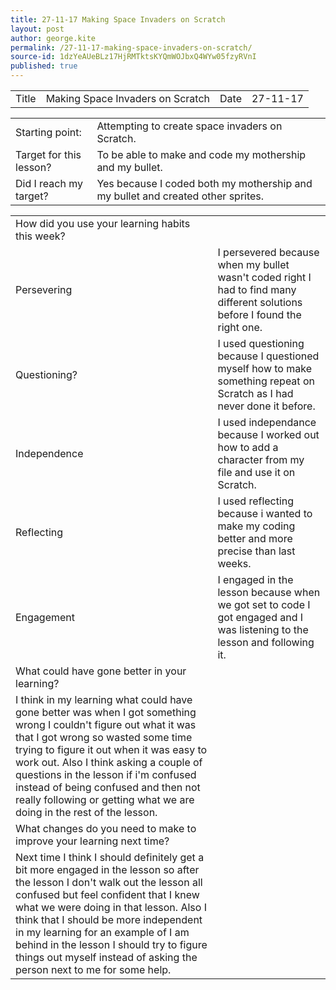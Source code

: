 ```yaml
---
title: 27-11-17 Making Space Invaders on Scratch
layout: post
author: george.kite
permalink: /27-11-17-making-space-invaders-on-scratch/
source-id: 1dzYeAUeBLz17HjRMTktsKYQmWOJbxQ4WYw05fzyRVnI
published: true
---
```

<table>
  <tr>
    <td>Title</td>
    <td>Making Space Invaders on Scratch</td>
    <td>Date</td>
    <td>27-11-17</td>
  </tr>
</table>


<table>
  <tr>
    <td>Starting point:</td>
    <td>Attempting to create space invaders on Scratch.</td>
  </tr>
  <tr>
    <td>Target for this lesson?</td>
    <td>To be able to make and code my mothership and my bullet.</td>
  </tr>
  <tr>
    <td>Did I reach my target? </td>
    <td>Yes because I coded both my mothership and my bullet and created other sprites.</td>
  </tr>
</table>


<table>
  <tr>
    <td>How did you use your learning habits this week?</td>
    <td></td>
  </tr>
  <tr>
    <td>Persevering</td>
    <td>I persevered because when my bullet wasn't coded right I had to find many different solutions before I found the right one.</td>
  </tr>
  <tr>
    <td>Questioning?</td>
    <td>I used questioning because I questioned myself how to make something repeat on Scratch as I had never done it before.</td>
  </tr>
  <tr>
    <td>Independence</td>
    <td>I used independance because I worked out how to add a character from my file and use it on Scratch.</td>
  </tr>
  <tr>
    <td>Reflecting</td>
    <td>I used reflecting because i wanted to make my coding better and more precise than last weeks.</td>
  </tr>
  <tr>
    <td>Engagement</td>
    <td>I engaged in the lesson because when we got set to code I got engaged and I was listening to the lesson and following it.</td>
  </tr>
  <tr>
    <td>What could have gone better in your learning?</td>
    <td></td>
  </tr>
  <tr>
    <td>I think in my learning what could have gone better was when I got something wrong I couldn't figure out what it was that I got wrong so wasted some time trying to figure it out when it was easy to work out. Also I think asking a couple of questions in the lesson if i'm confused instead of being confused and then not really following or getting what we are doing in the rest of the lesson.</td>
    <td></td>
  </tr>
  <tr>
    <td>What changes do you need to make to improve your learning next time?</td>
    <td></td>
  </tr>
  <tr>
    <td>Next time I think I should definitely get a bit more engaged in the lesson so after the lesson I don't walk out the lesson all confused but feel confident that I knew what we were doing in that lesson. Also I think that I should be more independent in my learning for an example of I am behind in the lesson I should try to figure things out myself instead of asking the person next to me for some help.</td>
    <td></td>
  </tr>
</table>



